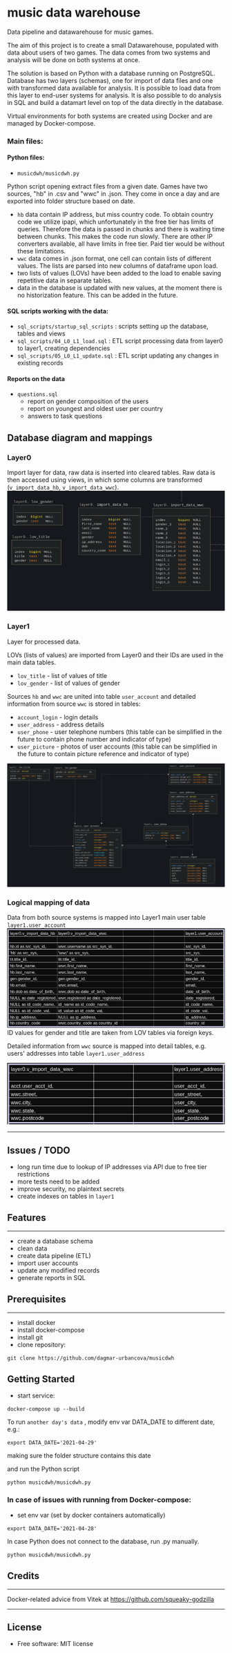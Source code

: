 # music data warehouse

Data pipeline and datawarehouse for music games.

The aim of this project is to create a small Datawarehouse, populated with data about users of two games. The data comes from two systems and analysis will be done on both systems at once.

The solution is based on Python with a database running on PostgreSQL. Database has two layers (schemas), one for import of data files and one with transformed data available for analysis. It is possible to load data from this layer to end-user systems for analysis. It is also possible to do analysis in SQL and build a datamart level on top of the data directly in the database.

Virtual environments for both systems are created using Docker and are managed by Docker-compose.

### **Main files:**
#### **Python files:**
- `musicdwh/musicdwh.py`

Python script opening extract files from a given date. Games have two sources, "hb" in .csv and "wwc" in .json. They come in once a day and are exported into folder structure based on date.
- `hb` data contain IP address, but miss country code. To obtain country code we utilize ipapi, which unfortunately in the free tier has limits of queries. Therefore the data is passed in chunks and there is waiting time between chunks.
This makes the code run slowly. There are other IP converters available, all have limits in free tier. Paid tier would be without these limitations.
- `wwc` data comes in .json format, one cell can contain lists of different values. The lists are parsed into new columns of dataframe upon load.
- two lists of values (LOVs) have been added to the load to enable saving repetitive data in separate tables.
- data in the database is updated with new values, at the moment there is no historization feature. This can be added in the future.

#### **SQL scripts working with the data:**
- `sql_scripts/startup_sql_scripts` : scripts setting up the database, tables and views
- `sql_scripts/04_L0_L1_load.sql` : ETL script processing data from layer0 to layer1, creating dependencies
- `sql_scripts/05_L0_L1_update.sql` : ETL script updating any changes in existing records

#### **Reports on the data**
- `questions.sql`
    - report on gender composition of the users
    - report on youngest and oldest user per country
    - answers to task questions

## Database diagram and mappings
### **Layer0**
Import layer for data, raw data is inserted into cleared tables.
Raw data is then accessed using views, in which some columns are transformed (`v_import_data_hb`, `v_import_data_wwc`).
![diagram of Layer0](L0_diagram.png)

### **Layer1**
Layer for processed data. 

LOVs (lists of values) are imported from Layer0 and their IDs are used in the main data tables. 
- `lov_title` - list of values of title
- `lov_gender` - list of values of gender

Sources `hb` and `wwc` are united into table `user_account` and detailed information from source `wwc` is stored in tables: 
- `account_login` - login details 
- `user_address` - address details 
- `user_phone` - user telephone numbers (this table can be simplified in the future to contain phone number and indicator of type)
-  `user_picture` - photos of user accounts (this table can be simplified in the future to contain picture reference and indicator of type)

![diagram of Layer1](L1_diagram.png)

### **Logical mapping of data**
Data from both source systems is mapped into Layer1 main user table `layer1.user_account`
![logical mapping](L0_L1_logical_mapping.png)
ID values for gender and title are taken from LOV tables via foreign keys.

Detailed information from `wwc` source is mapped into detail tables, e.g. users' addresses into table `layer1.user_address`

![user address mapping](L1_user_address_mapping.png)


--------

## Issues / TODO
- long run time due to lookup of IP addresses via API due to free tier restrictions
- more tests need to be added
- improve security, no plaintext secrets
- create indexes on tables in `layer1`

## Features
--------

* create a database schema
* clean data
* create data pipeline (ETL)
* import user accounts
* update any modified records
* generate reports in SQL

## Prerequisites
--------
* install docker
* install docker-compose
* install git
* clone repository:
```
git clone https://github.com/dagmar-urbancova/musicdwh
```


## Getting Started
* start service:
```
docker-compose up --build
```

To run  `another day's data` , modify env var DATA_DATE to different date, e.g.:
```
export DATA_DATE='2021-04-29'
```

making sure the folder structure contains this date

and run the Python script
```
python musicdwh/musicdwh.py
```

### **In case of issues with running from Docker-compose:**
* set env var (set by docker containers automatically)

```
export DATA_DATE='2021-04-28'
```

In case Python does not connect to the database, run .py manually.
```
python musicdwh/musicdwh.py
```

## Credits
-------
Docker-related advice from Vitek at https://github.com/squeaky-godzilla

-------
## License
* Free software: MIT license
